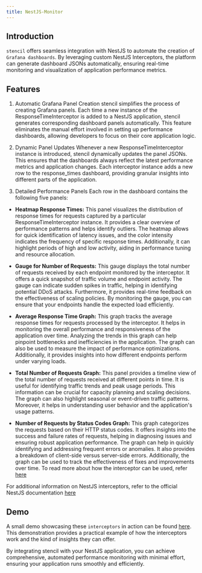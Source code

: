 ```yaml
---
title: NestJS-Monitor 
---
```


<head>
  <title>Stencil Features</title>
</head>
<p>

## Introduction

`stencil` offers seamless integration with NestJS to automate the creation of `Grafana dashboards`. By leveraging custom NestJS Interceptors, the platform can generate dashboard JSONs automatically, ensuring real-time monitoring and visualization of application performance metrics.

## Features
1. Automatic Grafana Panel Creation
stencil simplifies the process of creating Grafana panels. Each time a new instance of the ResponseTimeInterceptor is added to a NestJS application, stencil generates corresponding dashboard panels automatically. This feature eliminates the manual effort involved in setting up performance dashboards, allowing developers to focus on their core application logic.

2. Dynamic Panel Updates
Whenever a new ResponseTimeInterceptor instance is introduced, stencil dynamically updates the panel JSONs. This ensures that the dashboards always reflect the latest performance metrics and application changes. Each interceptor instance adds a new row to the response_times dashboard, providing granular insights into different parts of the application.

3. Detailed Performance Panels
Each row in the dashboard contains the following five panels:

- **Heatmap Response Times:** This panel visualizes the distribution of response times for requests captured by a particular ResponseTimeInterceptor instance. It provides a clear overview of performance patterns and helps identify outliers. The heatmap allows for quick identification of latency issues, and the color intensity indicates the frequency of specific response times. Additionally, it can highlight periods of high and low activity, aiding in performance tuning and resource allocation.

- **Gauge for Number of Requests:** This gauge displays the total number of requests received by each endpoint monitored by the interceptor. It offers a quick snapshot of traffic volume and endpoint activity. The gauge can indicate sudden spikes in traffic, helping in identifying potential DDoS attacks. Furthermore, it provides real-time feedback on the effectiveness of scaling policies. By monitoring the gauge, you can ensure that your endpoints handle the expected load efficiently.

- **Average Response Time Graph:** This graph tracks the average response times for requests processed by the interceptor. It helps in monitoring the overall performance and responsiveness of the application over time. Analyzing the trends in this graph can help pinpoint bottlenecks and inefficiencies in the application. The graph can also be used to measure the impact of performance optimizations. Additionally, it provides insights into how different endpoints perform under varying loads.

- **Total Number of Requests Graph:** This panel provides a timeline view of the total number of requests received at different points in time. It is useful for identifying traffic trends and peak usage periods. This information can be crucial for capacity planning and scaling decisions. The graph can also highlight seasonal or event-driven traffic patterns. Moreover, it helps in understanding user behavior and the application's usage patterns.

- **Number of Requests by Status Codes Graph:** This graph categorizes the requests based on their HTTP status codes. It offers insights into the success and failure rates of requests, helping in diagnosing issues and ensuring robust application performance. The graph can help in quickly identifying and addressing frequent errors or anomalies. It also provides a breakdown of client-side versus server-side errors. Additionally, the graph can be used to track the effectiveness of fixes and improvements over time.
To read more about how the interceptor can be used, refer [here](https://github.com/techsavvyash/nestjs-monitor#usage)

For additional information on NestJS interceptors, refer to the official NestJS documentation [here](https://docs.nestjs.com/interceptors) 

## Demo

A small demo showcasing these `interceptors` in action can be found [here](https://drive.google.com/file/d/1KSxZdQzUU8SJmpmLHPpUSrRpnsL4aQY2/view?usp=sharing). This demonstration provides a practical example of how the interceptors work and the kind of insights they can offer.

By integrating stencil with your NestJS application, you can achieve comprehensive, automated performance monitoring with minimal effort, ensuring your application runs smoothly and efficiently.

</p>

